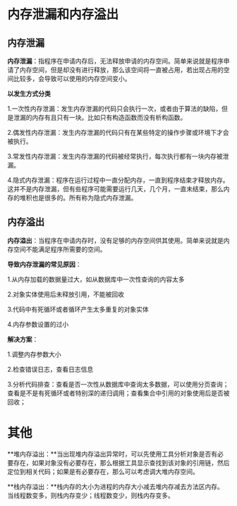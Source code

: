 # 内存泄漏和内存溢出

## 内存泄漏

**内存泄漏**：指程序在申请内存后，无法释放申请的内存空间。简单来说就是程序申请了内存空间，但是却没有进行释放，那么该空间将一直被占用，若出现占用的空间比较多，会导致可以使用的内存空间变小。

**以发生方式分类**

1.一次性内存泄漏：发生内存泄漏的代码只会执行一次，或者由于算法的缺陷，但是泄漏的内存有且只有一块。比如只有构造函数而没有析构函数。

2.偶发性内存泄漏：发生内存泄漏的代码只有在某些特定的操作步骤或环境下才会被执行。

3.常发性内存泄漏：发生内存泄漏的代码被经常执行，每次执行都有一块内存被泄漏。

4.隐式内存泄漏：程序在运行过程中一直分配内存，一直到程序结束才释放内存。这并不是内存泄漏，但有些程序可能需要运行几天，几个月，一直未结束，那么内存的堆积也是很多的。所有称为隐式内存泄漏。

## 内存溢出

**内存溢出**：当程序在申请内存时，没有足够的内存空间供其使用。简单来说就是内存空间不能满足程序所需要的空间。

**导致内存泄漏的常见原因**：

1.从内存加载的数据量过大，如从数据库中一次性查询的内容太多

2.对象实体使用后未释放引用，不能被回收

3.代码中有死循环或者循环产生太多重复的对象实体 

4.内存参数设置的过小

**解决方案**：

1.调整内存参数大小

2.检查错误日志，查看日志信息

3.分析代码排查：查看是否一次性从数据库中查询太多数据，可以使用分页查询；查看是不是有死循环或者特别深的递归调用；查看集合中引用的对象使用后是否被回收；

# 其他

**堆内存溢出：**当出现堆内存溢出异常时，可以先使用工具分析对象是否有必要存在，如果对象没有必要存在，那么根据工具显示查找到该对象的引用链，然后定位到相关代码；如果是有必要存在，那么可以考虑调大堆内存空间。

**栈内存溢出：**栈内存的大小为进程的内存大小减去堆内存减去方法区内存。当线程数变多，则栈内存变少；线程数变少，则栈内存变多。





















